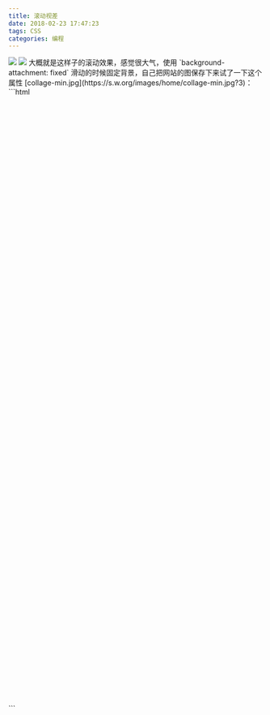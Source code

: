 ```yaml
---
title: 滚动视差
date: 2018-02-23 17:47:23
tags: CSS
categories: 编程
---
```

<img src="http://wx3.sinaimg.cn/mw690/61b81d32gy1foqj274d5jj218f0kr4qp.jpg"/>
<img src="http://wx2.sinaimg.cn/mw690/61b81d32gy1foqj2a0i1yj218c0ku13e.jpg"/><!--more-->
大概就是这样子的滚动效果，感觉很大气，使用 `background-attachment: fixed` 滑动的时候固定背景，自己把网站的图保存下来试了一下这个属性 [collage-min.jpg](https://s.w.org/images/home/collage-min.jpg?3)：
```html
<!DOCTYPE html>  
<html>  
<head lang="en">
<title>滚动视差</title>
</head>  
<style type="text/css">
	.fixed{
		background-image: url("collage-min.jpg");
		background-attachment: fixed;
		background-position:top;
		background-size: cover;
		background-repeat: no-repeat;
		height: 400px;
	}
</style>
<body>
	<div style="height:400px;"></div>
	<div class="fixed"></div> 
	<div style="height:400px;"></div>
</body>
</html>
```